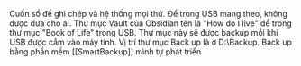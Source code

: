 Cuốn sổ để ghi chép và hệ thống mọi thứ. Để trong USB mang theo, không được đưa cho ai. Thư mục Vault của Obsidian tên là "How do I live" để trong thư mục "Book of Life" trong USB. Thư mục này sẽ được backup mỗi khi USB được cắm vào máy tính. Vị trí thư mục Back up là ở D:\Backup. Back up bằng phần mềm [[SmartBackup]] mình tự phát triển

